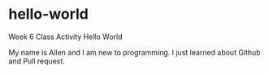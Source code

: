 # hello-world
Week 6 Class Activity Hello World 

My name is Allen and I am new to programming. 
I just learned about Github and Pull request. 
